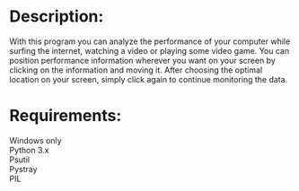 # Description:
With this program you can analyze the performance of your computer while surfing the internet, watching a video or playing some video game. You can position performance information wherever you want on your screen by clicking on the information and moving it. After choosing the optimal location on your screen, simply click again to continue monitoring the data.

# Requirements:
Windows only <br />
Python 3.x <br />
Psutil <br />
Pystray <br />
PIL <br />

